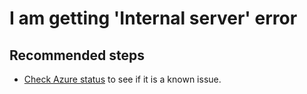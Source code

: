 <properties
	pageTitle="I am getting 'Internal server' error"
	description="I am getting 'Internal server' error"
	service="microsoft.notificationhubs"
	authors="locphan"
	displayOrder="4"
	selfHelpType="resource"
	resource="namespaces"
	resourceTags="notificationHubs"
	productPesIds=""
	supportToicIds =""
	cloudEnvironments="public"
	articleId="65901f72-e361-4509-8bbe-cac626247bc9"
	ownershipId="AzureMessaging_Common"
/>

# I am getting 'Internal server' error

## **Recommended steps**
* [Check Azure status](http://go.microsoft.com/fwlink/?LinkID=824690) to see if it is a known issue.<br>